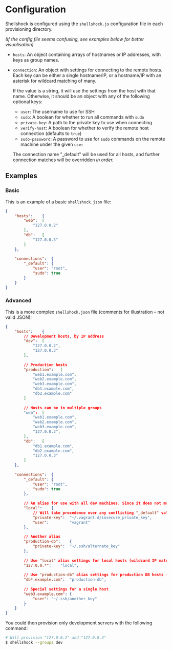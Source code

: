 Configuration
=============

Shellshock is configured using the `shellshock.js` configuration file in each provisioning directory.

_(If the config file seems confusing, see examples below for better visualisation)_

- `hosts`: An object containing arrays of hostnames or IP addresses, with keys as group names.

- `connection`: An object with settings for connecting to the remote hosts. Each key can be either a single hostname/IP, or a hostname/IP with an asterisk for wildcard matching of many.

	If the value is a string, it will use the settings from the host with that name. Otherwise, it should be an object with any of the following optional keys:
	
	- `user`: The username to use for SSH
	- `sudo`: A boolean for whether to run all commands with `sudo`
	- `private-key`: A path to the private key to use when connecting
	- `verify-host`: A boolean for whether to verify the remote host connection (defaults to `true`)
	- `sudo-password`: A password to use for `sudo` commands on the remote machine under the given `user`
	
	The connection name "_default" will be used for all hosts, and further connection matches will be overridden _in order._


Examples
--------

### Basic

This is an example of a basic `shellshock.json` file:

~~~json
{
	"hosts":	{
		"web":	[
			"127.0.0.2"
		],
		"db":	[
			"127.0.0.3"
		]
	},
	
	"connections":	{
		"_default":	{
			"user":	"root",
			"sudo":	true
		}
	}
}
~~~


### Advanced

This is a more complex `shellshock.json` file (comments for illustration – not valid JSON):

~~~json
{
	"hosts":	{
		// Development hosts, by IP address
		"dev":	[
			"127.0.0.2",
			"127.0.0.3"
		],
		
		// Production hosts
		"production":	[
			"web1.example.com",
			"web2.example.com",
			"web3.example.com",
			"db1.example.com",
			"db2.example.com"
		]
		
		// Hosts can be in multiple groups
		"web":	[
			"web1.example.com",
			"web2.example.com",
			"web3.example.com",
			"127.0.0.2",
		],
		"db":	[
			"db1.example.com",
			"db2.example.com",
			"127.0.0.3"
		]
	},
	
	"connections":	{
		"_default":	{
			"user":	"root",
			"sudo":	true
		},
		
		// An alias for use with all dev machines. Since it does not match any hosts, it is purely for aliasing
		"local":	{
			// Will take precedence over any conflicting "_default" values
			"private-key":	"~/.vagrant.d/insecure_private_key",
			"user":			"vagrant"
		},
		
		// Another alias
		"production-db":	{
			"private-key":	"~/.ssh/alternate_key"
		},
		
		// Use "local" alias settings for local hosts (wildcard IP match)
		"127.0.0.*":	"local",
		
		// Use "production-db" alias settings for production DB hosts (wildcard hostname match)
		"db*.example.com":	"production-db",
		
		// Special settings for a single host
		"web3.example.com":	{
			"user":	"~/.ssh/another_key"
		}
	}
}
~~~

You could then provision only development servers with the following command:

~~~sh
# Will provision "127.0.0.2" and "127.0.0.3"
$ shellshock --groups dev
~~~
